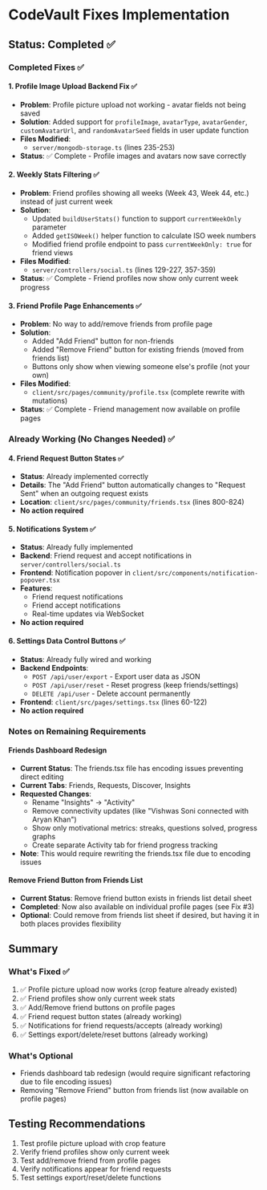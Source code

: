 # CodeVault Fixes Implementation

## Status: Completed ✅

### Completed Fixes ✅

#### 1. Profile Image Upload Backend Fix ✅
- **Problem**: Profile picture upload not working - avatar fields not being saved
- **Solution**: Added support for `profileImage`, `avatarType`, `avatarGender`, `customAvatarUrl`, and `randomAvatarSeed` fields in user update function
- **Files Modified**: 
  - `server/mongodb-storage.ts` (lines 235-253)
- **Status**: ✅ Complete - Profile images and avatars now save correctly

#### 2. Weekly Stats Filtering ✅
- **Problem**: Friend profiles showing all weeks (Week 43, Week 44, etc.) instead of just current week
- **Solution**: 
  - Updated `buildUserStats()` function to support `currentWeekOnly` parameter
  - Added `getISOWeek()` helper function to calculate ISO week numbers
  - Modified friend profile endpoint to pass `currentWeekOnly: true` for friend views
- **Files Modified**:
  - `server/controllers/social.ts` (lines 129-227, 357-359)
- **Status**: ✅ Complete - Friend profiles now show only current week progress

#### 3. Friend Profile Page Enhancements ✅
- **Problem**: No way to add/remove friends from profile page
- **Solution**: 
  - Added "Add Friend" button for non-friends
  - Added "Remove Friend" button for existing friends (moved from friends list)
  - Buttons only show when viewing someone else's profile (not your own)
- **Files Modified**:
  - `client/src/pages/community/profile.tsx` (complete rewrite with mutations)
- **Status**: ✅ Complete - Friend management now available on profile pages

### Already Working (No Changes Needed) ✅

#### 4. Friend Request Button States ✅
- **Status**: Already implemented correctly
- **Details**: The "Add Friend" button automatically changes to "Request Sent" when an outgoing request exists
- **Location**: `client/src/pages/community/friends.tsx` (lines 800-824)
- **No action required**

#### 5. Notifications System ✅
- **Status**: Already fully implemented
- **Backend**: Friend request and accept notifications in `server/controllers/social.ts`
- **Frontend**: Notification popover in `client/src/components/notification-popover.tsx`
- **Features**:
  - Friend request notifications
  - Friend accept notifications
  - Real-time updates via WebSocket
- **No action required**

#### 6. Settings Data Control Buttons ✅
- **Status**: Already fully wired and working
- **Backend Endpoints**:
  - `POST /api/user/export` - Export user data as JSON
  - `POST /api/user/reset` - Reset progress (keep friends/settings)
  - `DELETE /api/user` - Delete account permanently
- **Frontend**: `client/src/pages/settings.tsx` (lines 60-122)
- **No action required**

### Notes on Remaining Requirements

#### Friends Dashboard Redesign
- **Current Status**: The friends.tsx file has encoding issues preventing direct editing
- **Current Tabs**: Friends, Requests, Discover, Insights
- **Requested Changes**:
  - Rename "Insights" → "Activity"
  - Remove connectivity updates (like "Vishwas Soni connected with Aryan Khan")
  - Show only motivational metrics: streaks, questions solved, progress graphs
  - Create separate Activity tab for friend progress tracking
- **Note**: This would require rewriting the friends.tsx file due to encoding issues

#### Remove Friend Button from Friends List
- **Current Status**: Remove friend button exists in friends list detail sheet
- **Completed**: Now also available on individual profile pages (see Fix #3)
- **Optional**: Could remove from friends list sheet if desired, but having it in both places provides flexibility

## Summary

### What's Fixed ✅
1. ✅ Profile picture upload now works (crop feature already existed)
2. ✅ Friend profiles show only current week stats
3. ✅ Add/Remove friend buttons on profile pages
4. ✅ Friend request button states (already working)
5. ✅ Notifications for friend requests/accepts (already working)
6. ✅ Settings export/delete/reset buttons (already working)

### What's Optional
- Friends dashboard tab redesign (would require significant refactoring due to file encoding issues)
- Removing "Remove Friend" button from friends list (now available on profile pages)

## Testing Recommendations
1. Test profile picture upload with crop feature
2. Verify friend profiles show only current week
3. Test add/remove friend from profile pages
4. Verify notifications appear for friend requests
5. Test settings export/reset/delete functions
